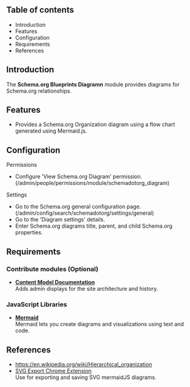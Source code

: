Table of contents
-----------------

* Introduction
* Features
* Configuration
* Requirements
* References


Introduction
------------

The **Schema.org Blueprints Diagramn** module provides
diagrams for Schema.org relationships.


Features
--------

- Provides a Schema.org Organization diagram using a flow chart 
  generated using Mermaid.js.


Configuration
-------------

Permissions

- Configure 'View Schema.org Diagram' permission.  
  (/admin/people/permissions/module/schemadotorg_diagram)

Settings

- Go to the Schema.org general configuration page.  
  (/admin/config/search/schemadotorg/settings/general)
- Go to the 'Diagram settings' details.
- Enter Schema.org diagrams title, parent, and child Schema.org properties.


Requirements
------------

### Contribute modules (Optional)

- **[Content Model Documentation](https://www.drupal.org/project/content_model_documentation)**  
  Adds admin displays for the site architecture and history.

### JavaScript Libraries

- **[Mermaid](https://mermaid.js.org)**  
  Mermaid lets you create diagrams and visualizations using text and code.


References
----------

- https://en.wikipedia.org/wiki/Hierarchical_organization
- [SVG Export Chrome Extension](https://chrome.google.com/webstore/detail/svg-export/naeaaedieihlkmdajjefioajbbdbdjgp/related?hl=en-GB)  
  Use for exporting and saving SVG mermaidJS diagrams. 
